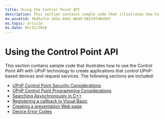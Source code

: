 ```yaml
---
title: Using the Control Point API
description: This section contains sample code that illustrates how to use the Control Point API with UPnP technology to create applications that control UPnP-based devices and request services.
ms.assetid: 36d5a7ce-185a-4dd1-8649-982fdfd0e9d7
ms.topic: article
ms.date: 05/31/2018
---
```


# Using the Control Point API

This section contains sample code that illustrates how to use the Control Point API with UPnP technology to create applications that control UPnP-based devices and request services. The following sections are included:

-   [UPnP Control Point Security Considerations](upnp-control-point-security-considerations.md)
-   [UPnP Control Point Programming Considerations](upnp-control-point-programming-considerations.md)
-   [Searching Asynchronously in C++](searching-asynchronously-in-c-.md)
-   [Registering a callback in Visual Basic](registering-a-callback-in-visual-basic.md)
-   [Creating a presentation Web page](creating-a-presentation-web-page.md)
-   [Device Error Codes](device-error-codes.md)

 

 




